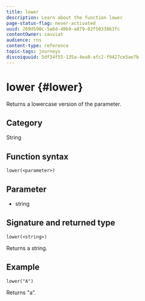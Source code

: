 ```yaml
---
title: lower
description: Learn about the function lower
page-status-flag: never-activated
uuid: 269d590c-5a6d-40b9-a879-02f5033863fc
contentOwner: sauviat
audience: rns
content-type: reference
topic-tags: journeys
discoiquuid: 5df34f55-135a-4ea8-afc2-f9427ce5ae7b
---
```


# lower {#lower}

Returns a lowercase version of the parameter.

## Category

String

## Function syntax

`lower(<parameter>)`

## Parameter

* string

## Signature and returned type

`lower(<string>)`

Returns a string.

## Example

`lower("A")`

Returns "a".
